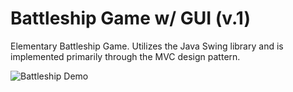 # Battleship Game w/ GUI (v.1) 

Elementary Battleship Game. Utilizes the Java Swing library and is implemented primarily through the MVC design pattern.

![Battleship Demo](https://drive.google.com/uc?export=view&id=17uvBBhzluqwUtoTlEM6o8qwlfUKpu7jj)
